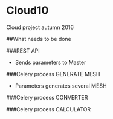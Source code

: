 # Cloud10
Cloud project autumn 2016

##What needs to be done


###REST API
* Sends parameters to Master


###Celery process GENERATE MESH 
* Parameters generates several MESH

###Celery process CONVERTER

###Celery process CALCULATOR

